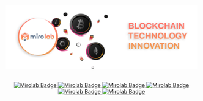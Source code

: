 <div align="center">
  <img src="https://github.com/mirolabgroup/.github/blob/48747817f68a0770e88b13e7de471063d0476f10/profile/logo1.png" alt="banner"/>
</br>
</br>
</div>
<div>
  <p align="center">
    <a href="#">
      <img src="https://img.shields.io/badge/TRADING-FB6022?logo=alwaysdata&logoColor=fff&style=for-the-badge" alt="Mirolab Badge"" />
    </a>
    <a href="#">
      <img src="https://img.shields.io/badge/STAKING-FB6022?logo=simkl&logoColor=fff&style=for-the-badge" alt="Mirolab Badge"" />
    </a>
    <a href="#">
      <img src="https://img.shields.io/badge/FARMING-FB6022?logo=amazondynamodb&logoColor=fff&style=for-the-badge" alt="Mirolab Badge"" />
    </a>
    <a href="#">
      <img src="https://img.shields.io/badge/OPTIONS-FB6022?logo=anaconda&logoColor=fff&style=for-the-badge" alt="Mirolab Badge"" />
    </a>
    <a href="#">
      <img src="https://img.shields.io/badge/DUALINVEST-FB6022?logo=MasterCard&logoColor=fff&style=for-the-badge" alt="Mirolab Badge"" />
    </a>
      <a href="#">
      <img src="https://img.shields.io/badge/HEDGE-FB6022?logo=freedesktopdotorg&logoColor=fff&style=for-the-badge" alt="Mirolab Badge"" />
    </a>
  </p>
</div>
